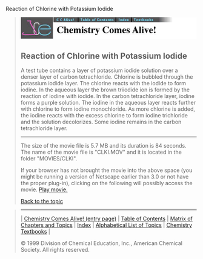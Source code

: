 





 Reaction of Chlorine with Potassium Iodide
 



> ![Chemistry Comes Alive!](ccahead.gif)
> 
> 
> 
> 
> 
> 
> 
> 
> 
> ## Reaction of Chlorine with Potassium Iodide
> 
> 
> 
> 
> 
> 
> 
> 
>   
> 
> 
> 
> 
> 
>  A test tube contains a layer of potassium iodide solution over a denser layer of carbon tetrachloride. Chlorine is bubbled through the potassium iodide layer. The chlorine reacts with the iodide to form iodine. In the aqueous layer the brown triiodide ion is formed by the reaction of iodine with iodide. In the carbon tetrachloride layer, iodine forms a purple solution. The iodine in the aqueous layer reacts further with chlorine to form iodine monochloride. As more chlorine is added, the iodine reacts with the excess chlorine to form iodine trichloride and the solution decolorizes. Some iodine remains in the carbon tetrachloride layer.
>  
> 
> 
> 
> 
> ---
> 
> 
>  The size of the movie file is 5.7 MB and its duration is 84 seconds. 
The name of the movie file is "CLKI.MOV" 
and it is located in the folder "MOVIES/CLKI".
>  
> 
> 
> 
>  If your browser has not brought the movie into the above space
(you might be running a version of Netscape earlier than 3.0 or
not have the proper plug-in), clicking on the following will
possibly access the movie.
>  [Play movie.](../../MOVIES/CLKI/CLKI.MOV) 
> 
> 
> 
> 
> [Back to the topic](../../MAIN/CLKI/PAGE1.HTM)



> ---
> 
> 
>  |
>  [Chemistry Comes Alive! (entry page)](../../INDEX.HTM) 
>  |
>  [Table of Contents](../../CONTENTS.HTM) 
>  |
>  [Matrix of Chapters and Topics](../../MATRIX.HTM) 
>  |
>  [Index](../../WORDS.HTM) 
>  |
>  [Alphabetical List of Topics](../../ALPHATOP.HTM) 
>  |
>  [Chemistry Textbooks](../../BOOKS.HTM) 
>  |
>  
>  © 1999 Division of Chemical Education, Inc.,
American Chemical Society. All rights reserved.






